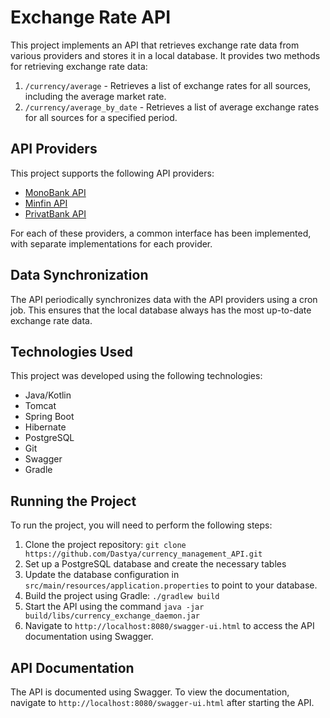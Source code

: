 <!DOCTYPE html>
<html>
  <head>
    <meta charset="UTF-8">
    <title>Exchange Rate API</title>
  </head>
  <body>
    <h1>Exchange Rate API</h1>
    <p>This project implements an API that retrieves exchange rate data from various providers and stores it in a local database. It provides two methods for retrieving exchange rate data:</p>
<ol>
  <li><code>/currency/average</code> - Retrieves a list of exchange rates for all sources, including the average market rate.</li>
  <li><code>/currency/average_by_date</code> - Retrieves a list of average exchange rates for all sources for a specified period.</li>
</ol>

<h2>API Providers</h2>

<p>This project supports the following API providers:</p>

<ul>
  <li><a href="https://api.monobank.ua/docs/">MonoBank API</a></li>
  <li><a href="https://minfin.com.ua/ua/developers/api/">Minfin API</a></li>
  <li><a href="https://api.privatbank.ua/#p24/exchange">PrivatBank API</a></li>
</ul>

<p>For each of these providers, a common interface has been implemented, with separate implementations for each provider.</p>

<h2>Data Synchronization</h2>

<p>The API periodically synchronizes data with the API providers using a cron job. This ensures that the local database always has the most up-to-date exchange rate data.</p>

<h2>Technologies Used</h2>

<p>This project was developed using the following technologies:</p>

<ul>
  <li>Java/Kotlin</li>
  <li>Tomcat</li>
  <li>Spring Boot</li>
  <li>Hibernate</li>
  <li>PostgreSQL</li>
  <li>Git</li>
  <li>Swagger</li>
  <li>Gradle</li>
</ul>

<h2>Running the Project</h2>

<p>To run the project, you will need to perform the following steps:</p>

<ol>
  <li>Clone the project repository: <code>git clone https://github.com/Dastya/currency_management_API.git</code></li>
  <li>Set up a PostgreSQL database and create the necessary tables
  <li>Update the database configuration in <code>src/main/resources/application.properties</code> to point to your database.</li>
  <li>Build the project using Gradle: <code>./gradlew build</code></li>
  <li>Start the API using the command <code>java -jar build/libs/currency_exchange_daemon.jar</code></li>
  <li>Navigate to <code>http://localhost:8080/swagger-ui.html</code> to access the API documentation using Swagger.</li>
</ol>

<h2>API Documentation</h2>

<p>The API is documented using Swagger. To view the documentation, navigate to <code>http://localhost:8080/swagger-ui.html</code> after starting the API.</p>

</body>
</html>
